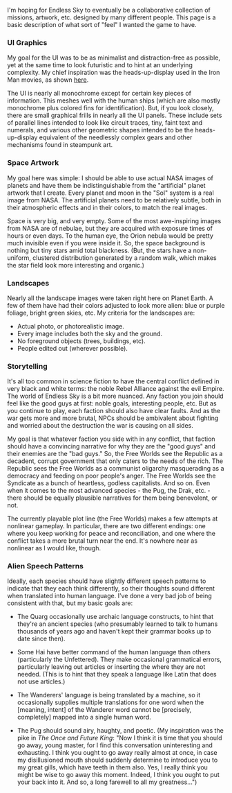 I'm hoping for Endless Sky to eventually be a collaborative collection of missions, artwork, etc. designed by many different people. This page is a basic description of what sort of "feel" I wanted the game to have.

### UI Graphics

My goal for the UI was to be as minimalist and distraction-free as possible, yet at the same time to look futuristic and to hint at an underlying complexity. My chief inspiration was the heads-up-display used in the Iron Man movies, as shown [here](https://jayse.tv/v2/?portfolio=hud).

The UI is nearly all monochrome except for certain key pieces of information. This meshes well with the human ships (which are also mostly monochrome plus colored fins for identification). But, if you look closely, there are small graphical frills in nearly all the UI panels. These include sets of parallel lines intended to look like circuit traces, tiny, faint text and numerals, and various other geometric shapes intended to be the heads-up-display equivalent of the needlessly complex gears and other mechanisms found in steampunk art.

### Space Artwork

My goal here was simple: I should be able to use actual NASA images of planets and have them be indistinguishable from the "artificial" planet artwork that I create. Every planet and moon in the "Sol" system is a real image from NASA. The artificial planets need to be relatively subtle, both in their atmospheric effects and in their colors, to match the real images.

Space is very big, and very empty. Some of the most awe-inspiring images from NASA are of nebulae, but they are acquired with exposure times of hours or even days. To the human eye, the Orion nebula would be pretty much invisible even if you were inside it. So, the space background is nothing but tiny stars amid total blackness. (But, the stars have a non-uniform, clustered distribution generated by a random walk, which makes the star field look more interesting and organic.)

### Landscapes

Nearly all the landscape images were taken right here on Planet Earth. A few of them have had their colors adjusted to look more alien: blue or purple foliage, bright green skies, etc. My criteria for the landscapes are:

* Actual photo, or photorealistic image.
* Every image includes both the sky and the ground.
* No foreground objects (trees, buildings, etc).
* People edited out (wherever possible).

### Storytelling

It's all too common in science fiction to have the central conflict defined in very black and white terms: the noble Rebel Alliance against the evil Empire. The world of Endless Sky is a bit more nuanced. Any faction you join should feel like the good guys at first: noble goals, interesting people, etc. But as you continue to play, each faction should also have clear faults. And as the war gets more and more brutal, NPCs should be ambivalent about fighting and worried about the destruction the war is causing on all sides.

My goal is that whatever faction you side with in any conflict, that faction should have a convincing narrative for why they are the "good guys" and their enemies are the "bad guys." So, the Free Worlds see the Republic as a decadent, corrupt government that only caters to the needs of the rich. The Republic sees the Free Worlds as a communist oligarchy masquerading as a democracy and feeding on poor people's anger. The Free Worlds see the Syndicate as a bunch of heartless, godless capitalists. And so on. Even when it comes to the most advanced species - the Pug, the Drak, etc. - there should be equally plausible narratives for them being benevolent, or not.

The currently playable plot line (the Free Worlds) makes a few attempts at nonlinear gameplay. In particular, there are two different endings: one where you keep working for peace and reconciliation, and one where the conflict takes a more brutal turn near the end. It's nowhere near as nonlinear as I would like, though.

### Alien Speech Patterns

Ideally, each species should have slightly different speech patterns to indicate that they each think differently, so their thoughts sound different when translated into human language. I've done a very bad job of being consistent with that, but my basic goals are:

* The Quarg occasionally use archaic language constructs, to hint that they're an ancient species (who presumably learned to talk to humans thousands of years ago and haven't kept their grammar books up to date since then).

* Some Hai have better command of the human language than others (particularly the Unfettered). They make occasional grammatical errors, particularly leaving out articles or inserting the where they are not needed. (This is to hint that they speak a language like Latin that does not use articles.)

* The Wanderers' language is being translated by a machine, so it occasionally supplies multiple translations for one word when the [meaning, intent] of the Wanderer word cannot be [precisely, completely] mapped into a single human word.

* The Pug should sound airy, haughty, and poetic. (My inspiration was the pike in _The Once and Future King_: "Now I think it is time that you should go away, young master, for I find this conversation uninteresting and exhausting. I think you ought to go away really almost at once, in case my disillusioned mouth should suddenly determine to introduce you to my great gills, which have teeth in them also. Yes, I really think you might be wise to go away this moment. Indeed, I think you ought to put your back into it. And so, a long farewell to all my greatness...")